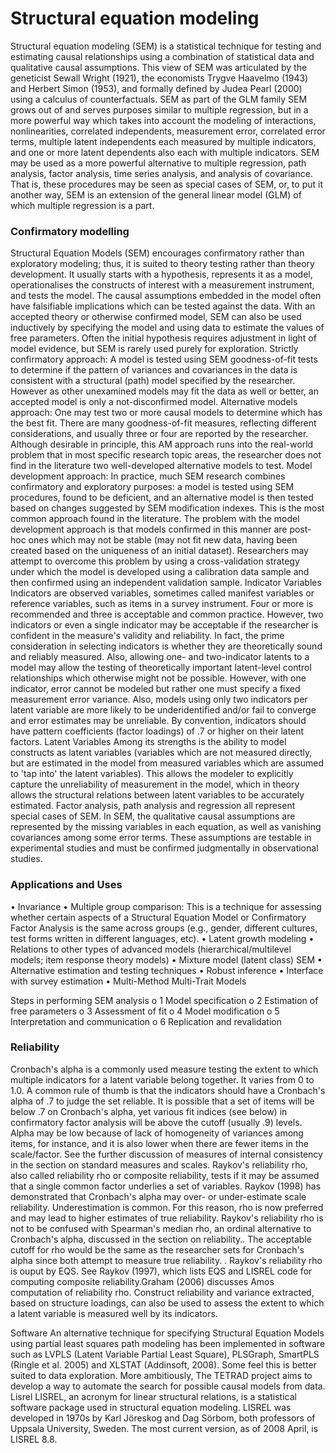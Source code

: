 Structural equation modeling
====================================
Structural equation modeling (SEM) is a statistical technique for testing and estimating causal relationships using a combination of statistical data and qualitative causal assumptions. This view of SEM was articulated by the geneticist Sewall Wright (1921), the economists Trygve Haavelmo (1943) and Herbert Simon (1953), and formally defined by Judea Pearl (2000) using a calculus of counterfactuals.
SEM as part of the GLM family
SEM grows out of and serves purposes similar to multiple regression, but in a more powerful way which takes into account the modeling of interactions, nonlinearities, correlated independents, measurement error, correlated error terms, multiple latent independents each measured by multiple indicators, and one or more latent dependents also each with multiple indicators. 
SEM may be used as a more powerful alternative to multiple regression, path analysis, factor analysis, time series analysis, and analysis of covariance. That is, these procedures may be seen as special cases of SEM, or, to put it another way, SEM is an extension of the general linear model (GLM) of which multiple regression is a part.
### Confirmatory modelling
Structural Equation Models (SEM) encourages confirmatory rather than exploratory modeling; thus, it is suited to theory testing rather than theory development. It usually starts with a hypothesis, represents it as a model, operationalises the constructs of interest with a measurement instrument, and tests the model. The causal assumptions embedded in the model often have falsifiable implications which can be tested against the data. With an accepted theory or otherwise confirmed model, SEM can also be used inductively by specifying the model and using data to estimate the values of free parameters. Often the initial hypothesis requires adjustment in light of model evidence, but SEM is rarely used purely for exploration.
Strictly confirmatory approach: A model is tested using SEM goodness-of-fit tests to determine if the pattern of variances and covariances in the data is consistent with a structural (path) model specified by the researcher. However as other unexamined models may fit the data as well or better, an accepted model is only a not-disconfirmed model. 
Alternative models approach: One may test two or more causal models to determine which has the best fit. There are many goodness-of-fit measures, reflecting different considerations, and usually three or four are reported by the researcher. Although desirable in principle, this AM approach runs into the real-world problem that in most specific research topic areas, the researcher does not find in the literature two well-developed alternative models to test. 
Model development approach: In practice, much SEM research combines confirmatory and exploratory purposes: a model is tested using SEM procedures, found to be deficient, and an alternative model is then tested based on changes suggested by SEM modification indexes. This is the most common approach found in the literature. The problem with the model development approach is that models confirmed in this manner are post-hoc ones which may not be stable (may not fit new data, having been created based on the uniqueness of an initial dataset). Researchers may attempt to overcome this problem by using a cross-validation strategy under which the model is developed using a calibration data sample and then confirmed using an independent validation sample. 
Indicator Variables
Indicators are observed variables, sometimes called manifest variables or reference variables, such as items in a survey instrument. Four or more is recommended and three is acceptable and common practice. However, two indicators or even a single indicator may be acceptable if the researcher is confident in the measure's validity and reliability. In fact, the prime consideration in selecting indicators is whether they are theoretically sound and reliably measured. 
Also, allowing one- and two-indicator latents to a model may allow the testing of theoretically important latent-level control relationships which otherwise might not be possible. However, with one indicator, error cannot be modeled but rather one must specify a fixed measurement error variance. Also, models using only two indicators per latent variable are more likely to be underidentified and/or fail to converge and error estimates may be unreliable. By convention, indicators should have pattern coefficients (factor loadings) of .7 or higher on their latent factors.
Latent Variables
Among its strengths is the ability to model constructs as latent variables (variables which are not measured directly, but are estimated in the model from measured variables which are assumed to 'tap into' the latent variables). This allows the modeler to explicitly capture the unreliability of measurement in the model, which in theory allows the structural relations between latent variables to be accurately estimated. Factor analysis, path analysis and regression all represent special cases of SEM.
In SEM, the qualitative causal assumptions are represented by the missing variables in each equation, as well as vanishing covariances among some error terms. These assumptions are testable in experimental studies and must be confirmed judgmentally in observational studies.

### Applications and Uses
•	Invariance 
•	Multiple group comparison: This is a technique for assessing whether certain aspects of a Structural Equation Model or Confirmatory Factor Analysis is the same across groups (e.g., gender, different cultures, test forms written in different languages, etc). 
•	Latent growth modeling 
•	Relations to other types of advanced models (hierarchical/multilevel models; item response theory models) 
•	Mixture model (latent class) SEM 
•	Alternative estimation and testing techniques 
•	Robust inference 
•	Interface with survey estimation 
•	Multi-Method Multi-Trait Models

Steps in performing SEM analysis 
o	1 Model specification 
o	2 Estimation of free parameters 
o	3 Assessment of fit 
o	4 Model modification 
o	5 Interpretation and communication 
o	6 Replication and revalidation 

### Reliability 
Cronbach's alpha is a commonly used measure testing the extent to which multiple indicators for a latent variable belong together. It varies from 0 to 1.0. A common rule of thumb is that the indicators should have a Cronbach's alpha of .7 to judge the set reliable. It is possible that a set of items will be below .7 on Cronbach's alpha, yet various fit indices (see below) in confirmatory factor analysis will be above the cutoff (usually .9) levels. Alpha may be low because of lack of homogeneity of variances among items, for instance, and it is also lower when there are fewer items in the scale/factor. See the further discussion of measures of internal consistency in the section on standard measures and scales. 
Raykov's reliability rho, also called reliability rho or composite reliability, tests if it may be assumed that a single common factor underlies a set of variables. Raykov (1998) has demonstrated that Cronbach's alpha may over- or under-estimate scale reliability. Underestimation is common. For this reason, rho is now preferred and may lead to higher estimates of true reliability. Raykov's reliability rho is not to be confused with Spearman's median rho, an ordinal alternative to Cronbach's alpha, discussed in the section on reliability.. The acceptable cutoff for rho would be the same as the researcher sets for Cronbach's alpha since both attempt to measure true reliability. . Raykov's reliability rho is ouput by EQS. See Raykov (1997), which lists EQS and LISREL code for computing composite reliability.Graham (2006) discusses Amos computation of reliability rho. 
Construct reliability and variance extracted, based on structure loadings, can also be used to assess the extent to which a latent variable is measured well by its indicators. 

Software
An alternative technique for specifying Structural Equation Models using partial least squares path modeling has been implemented in software such as LVPLS (Latent Variable Partial Least Square), PLSGraph, SmartPLS (Ringle et al. 2005) and XLSTAT (Addinsoft, 2008). Some feel this is better suited to data exploration. More ambitiously, The TETRAD project aims to develop a way to automate the search for possible causal models from data.
Lisrel
LISREL, an acronym for linear structural relations, is a statistical software package used in structural equation modeling. LISREL was developed in 1970s by Karl Jöreskog and Dag Sörbom, both professors of Uppsala University, Sweden. The most current version, as of 2008 April, is LISREL 8.8.
